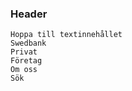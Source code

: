 ### Header

    Hoppa till textinnehållet
    Swedbank
    Privat
    Företag
    Om oss
    Sök

###
